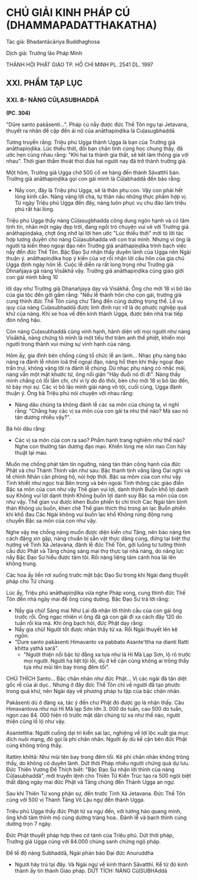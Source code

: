 # CHÚ GIẢI KINH PHÁP CÚ (DHAMMAPADATTHAKATHA)

Tác giả: Bhadantācāriya Buddhaghosa

Dịch giả: Trưởng lão Pháp Minh

THÀNH HỘI PHẬT GIÁO TP. HỒ CHÍ MINH
PL. 2541 DL. 1997

## XXI. PHẨM TẠP LỤC

### XXI. 8- NÀNG CŪḶASUBHADDĀ

**(PC. 304)**

"Dūre santo pakāsenti...".
Pháp cú nầy được đức Thế Tôn ngụ tại Jetavana, thuyết ra nhân đề cập đến ái nữ của anāthapiṇḍika là Cuḷasugbhaddā

Tương truyền rằng: Triệu phú Ugga thành Ugga là bạn của Trưởng giả anāthapiṇḍika. Lúc thiếu thời, đôi bạn chân tình cùng học chung thầy, đã ước hẹn cùng nhau rằng: "Khi hai ta thành gia thất, sẽ kết làm thông gia với nhau". Thời gian thắm thoát thoi đưa hai người nay đã trở thành trưởng giả.

Một hôm, Trưởng giả Ugga chở 500 cổ xe hàng đến thành Sāvatthī bán. Trưởng giả anāthapiṇḍika gọi con gái mình là Cūḷabhaddā đến bảo rằng:

- Nầy con, đây là Triệu phú Ugga, sẽ là thân phụ con. Vậy con phải hết lòng kính cẩn.
  Nàng vâng lời cha, tự thân nấu những thực phẩm hợp vị. Từ ngày Triệu phú Ugga đến đây, nàng luôn phục vụ chu đáo làm triệu phú rất hài lòng.

Triệu phú Ugga thấy nàng Cūḷasugbhadda công dung ngôn hạnh và có tâm tịnh tín, nhân một ngày đẹp trời, đang ngồi trò chuyện vui vẽ với Trưởng giả anāthapiṇḍaka, chợt ông nhớ lại lời hen ước "Lúc thiếu thời" mới tỏ lời tác hợp lương duyên cho nàng Cūḷasubhadda với con trai mình. Nhưng vì ông là người tà kiến theo ngoại đạo nên Trưởng giả anāthapiṇḍika trình bạch việc nầy đến đức Thế
Tôn. Bậc Đạo Sư nhận thấy duyên lành của Ugga nên Ngài thuận ý. anāthapiṇḍika họp ý kiến của vợ rồi nhận lời cầu hôn của gia chủ Ugga định ngày hôn lễ. Cuộc lễ diễn ra rất long trọng như Trưởng giả Dhnañjaya gã nàng Visākhā vậy. Trưởng giả anāthapiṇḍika cũng giáo giới con gái mình bằng 10

lời dạy như Trưởng giả Dhanañjaya dạy và Visākhā. Ông cho mời 18 vị bô lão của gia tộc đến gởi gấm rằng: "Nếu lễ thành hôn cho con gái, trưởng giả cung thỉnh đức Thế Tôn cùng chư Tăng đến cúng dường trọng thể. Lễ vu quy của nàng Cuḷasubhaddā được linh đình rực rỡ là do phước nghiệp quá khứ của nàng. Khi xe hoa về đến kinh thành Ugga, được bên nhà trai tiếp đón nồng hậu.

Còn nàng Cuḷasubhaddā cũng vinh hạnh, hãnh diện với mọi người như nàng Visākhā, nàng chứng tỏ mình là một tiểu thơ trâm anh thế phiệt, khiến mọi người trong thành vui mừng sự vinh hạnh của nàng.

Hôm ấy, gia đình bên chồng cũng tổ chức lễ an lành... Nhạc phụ nàng bảo nàng ra đảnh lễ nhóm loã thể ngoại đạo, nàng hổ thẹn khi thấy ngoại đạo trần trụi, không vâng lời ra đảnh lễ chúng.
Dù nhạc phụ nàng có nhắc mãi, nàng vẫn một mặt khước từ, ông nổi giận "Hãy đuổi nó đi đi". Nàng thấy mình chẳng có lỗi lầm chi, chỉ vì lý do đó thôi, bèn cho mời 18 vị bô lão đến, tỏ bày mọi sự. Các vị bô lão minh giải nàng vô tội, cuối cùng, Ugga đành thuận ý. Ông bà Triệu phú nói chuyện với nhau rằng:

- Nàng dâu chúng ta không đảnh lễ các sa môn của chúng ta, vì nghĩ rằng: "Chẳng hay các vị sa môn của con gái ta như thế nào? Mà sao nó tán dương nhiều vậy?".

Bà hỏi dâu rằng:

- Các vị sa môn của con ra sao? Phẩm hạnh trang nghiêm như thế nào? Nghe con thường tán dương đạo mạo.
  Khiến lòng mẹ nôn nao
  Con hãy thuật lại mau.

Muốn mẹ chồng phát tâm tín ngưỡng, nàng tán thán công hạnh của đức Phật và chư Thánh
Thinh văn như sau:
Bậc thanh tịnh vắng lặng
Oai nghi và tề chỉnh
Nhãn căn phòng hộ, nói hợp thời.
Bậc sa môm của con như vậy
Tinh khiết như ngọc trai
Bên trong và bên ngoài
Tinh thông các giáo điển
Bậc sa môn của con như vậy
Thế gian vui lợi, danh thịnh
Buồn khổ lợi danh suy
Không vui lợi dạnh thịnh
Không buồn lợi danh suy
Bậc sa môn của con như vậy.
Thế gian vui được khen
Buồn phiền bị chỉ trích
Các Ngài tâm bình thản
Không ưu buồn, khen chê
Thế gian thích thú trong an lạc
Buồn phiền khi khổ đau
Các Ngài không vui buồn lạc khổ
Không rúng động rung chuyển
Bậc sa môn của con như vậy.

Nghe vậy mẹ chồng nàng muốn được diện kiến chư Tăng, nên bảo nàng tìm cách đặng xin gặp, nàng chuẩn bị sẵn vật thực dâng cúng, đứng tại biệt thự hướng về Tinh Xá Jetavana, đảnh lễ đức Thế
Tôn, gởi luồng tư tưởng thỉnh cầu đức Phật và Tăng chúng sáng mai thọ thực tại nhà nàng, do năng lực nầy Bậc Đạo Sư hiểu được tâm tôi. Rồi nàng liệng tám cánh hoa lài lên không trung.

Các hoa ấy liền rơi xuống trước mặt bậc Đạo Sư trong khi Ngài đang thuyết pháp cho Tứ chúng.

Lúc ấy, Triệu phú anāthapiṇḍika vừa nghe Pháp xong, cung thình đức Thế Tôn đến nhà ngày mai để ông cúng dường. Bậc Đạo Sư trả lời rằng:

- Nầy gia chủ! Sáng mai Như Lai đã nhận lời thỉnh cầu của con gái ông trước rồi. Ông ngạc nhiên vì ông đã gả con gái đi xa cách đây 120 do tuần rồi kia mà. Khi ông bạch hỏi, đức Phật dạy rằng:
- Nầy gia chủ! Người tốt được nhận thấy từ xa.
  Rồi Ngài thuyết lên kệ ngôn:
- "Dure santo pakāsenti
  Himavanto va pabbato
  Asante'ttha na díanti
  Ratti khitta yathā sarā".
  - "Người thiện nổi bậc từ đằng xa tựa như là Hi Mã Lạp Sơn, lộ rõ trước mọi người. Người hạ liệt tội lỗi, dù ở kề cận cũng không ai trông thấy tựa như mũi tên bay trong đêm tối".

CHÚ THÍCH
Santo... Bậc chân nhân như đức Phật... Vị các ngài đã tận diệt gốc rễ của ái dục.. Nhưng ở đây đức Thế Tôn chỉ về người đã tạo phước trong quá khứ, nên Ngài dạy về phương pháp tu tập của bậc chân nhân.

Pakāsenti dù ở đàng xa, tác ý đến chư Phật đó được gọ là nhận thấy.
Câu Himavantova như núi Hi Mã lạp Sơn lớn 3. 000 do tuần, cao 500 do tuần, ngọn cao 84. 000 hiện rõ trước mặt dân chúng từ xa như thế nào, người thiện cũng lồ lộ như vậy.

Asantettha: Người cuồng dại tri kiến sai lạc, nghiêng về lợi lộc xuất gia mục đích nuôi mạng, đó gọi là phi chân nhân. Người ấy dù kề cận bên đức Phật cũng không trông thấy.

Rattiṃ khittā: Như mũi tên bay trong đêm tối.
Kẻ phi chân nhân không trông thấy, do không có duyên lành.
Dứt thời Pháp nhiều người chứng quả dự lưu. Đức Thiên Vương Đế Thích biết: "Bậc Đạo Sư nhận lời thỉnh của nàng Cūḷasubhaddā", mới truyền lệnh cho Thiên Tử Kiến Trúc tạo ra 500 ngôi biệt thất đặng ngày mai đức Phật và Tăng chúng đến Thành Ugga an ngự.

Sau khi Thiên Tử xong phận sự, đến trước Tinh Xá Jetavana. Đức Thế Tôn cùng với 500 vị
Thánh Tăng Vô Lậu ngự đến thành Ugga.

Triệu phú Ugga thấy đức Phật từ xa ngự đến, với tướng hào quang minh, ông khởi tâm thỉnh mộ cúng dường tràng hoa.. Đảnh lễ và bạch thỉnh cúng dường trọn 7 ngày.

Đức Phật thuyết pháp hợp theo cơ tánh của Triệu phú. Dứt thời pháp, Trưởng giả Ugga cùng với 84.000 chúng sanh chứng ngộ pháp.

Để tế độ nàng Subhaddā, Ngài phán bảo Đại đức Anuruddha

- Ngươi hãy trú tại đây.
  Và Ngài ngự về kinh thành Sāvatthī. Kể từ đó kinh thành ấy tín thành Giáo pháp.
  DỨT TÍCH: NÀNG CūḷSUBHAddā
